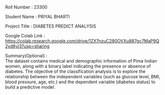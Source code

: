 Roll Number       :   23300 

Student Name      :    PRIYAL BHARTI 

Project Title     :    DIABETES PREDICT ANALYSIS 

Google Colab Link :   https://colab.research.google.com/drive/1ZX7nzuC280OVXu887gc7MaP9Q2yd6yl3?usp=sharing 

Summary(Optional) :   
The dataset contains medical and demographic information of Pima Indian women, along with a binary label indicating the presence or absence of diabetes. The objective of the classification analysis is to explore the relationship between the independent variables (such as glucose level, BMI, blood pressure, age, etc.) and the dependent variable (diabetes status) to build a predictive model.

